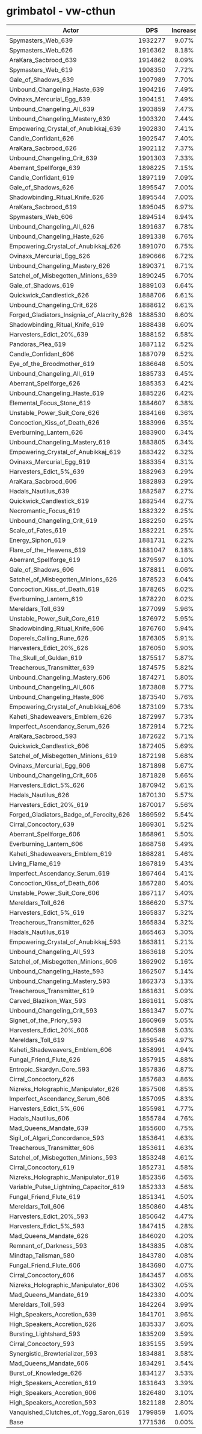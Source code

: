 # grimbatol - vw-cthun
| Actor | DPS | Increase |
|---|:---:|:---:|
|Spymasters_Web_639|1932277|9.07%|
|Spymasters_Web_626|1916362|8.18%|
|AraKara_Sacbrood_639|1914862|8.09%|
|Spymasters_Web_619|1908350|7.72%|
|Gale_of_Shadows_639|1907989|7.70%|
|Unbound_Changeling_Haste_639|1904216|7.49%|
|Ovinaxs_Mercurial_Egg_639|1904151|7.49%|
|Unbound_Changeling_All_639|1903859|7.47%|
|Unbound_Changeling_Mastery_639|1903320|7.44%|
|Empowering_Crystal_of_Anubikkaj_639|1902830|7.41%|
|Candle_Confidant_626|1902547|7.40%|
|AraKara_Sacbrood_626|1902112|7.37%|
|Unbound_Changeling_Crit_639|1901303|7.33%|
|Aberrant_Spellforge_639|1898225|7.15%|
|Candle_Confidant_619|1897119|7.09%|
|Gale_of_Shadows_626|1895547|7.00%|
|Shadowbinding_Ritual_Knife_626|1895544|7.00%|
|AraKara_Sacbrood_619|1895045|6.97%|
|Spymasters_Web_606|1894514|6.94%|
|Unbound_Changeling_All_626|1891637|6.78%|
|Unbound_Changeling_Haste_626|1891338|6.76%|
|Empowering_Crystal_of_Anubikkaj_626|1891070|6.75%|
|Ovinaxs_Mercurial_Egg_626|1890666|6.72%|
|Unbound_Changeling_Mastery_626|1890371|6.71%|
|Satchel_of_Misbegotten_Minions_639|1890245|6.70%|
|Gale_of_Shadows_619|1889103|6.64%|
|Quickwick_Candlestick_626|1888706|6.61%|
|Unbound_Changeling_Crit_626|1888612|6.61%|
|Forged_Gladiators_Insignia_of_Alacrity_626|1888530|6.60%|
|Shadowbinding_Ritual_Knife_619|1888438|6.60%|
|Harvesters_Edict_20%_639|1888152|6.58%|
|Pandoras_Plea_619|1887112|6.52%|
|Candle_Confidant_606|1887079|6.52%|
|Eye_of_the_Broodmother_619|1886648|6.50%|
|Unbound_Changeling_All_619|1885733|6.45%|
|Aberrant_Spellforge_626|1885353|6.42%|
|Unbound_Changeling_Haste_619|1885226|6.42%|
|Elemental_Focus_Stone_619|1884607|6.38%|
|Unstable_Power_Suit_Core_626|1884166|6.36%|
|Concoction_Kiss_of_Death_626|1883996|6.35%|
|Everburning_Lantern_626|1883900|6.34%|
|Unbound_Changeling_Mastery_619|1883805|6.34%|
|Empowering_Crystal_of_Anubikkaj_619|1883422|6.32%|
|Ovinaxs_Mercurial_Egg_619|1883354|6.31%|
|Harvesters_Edict_5%_639|1882963|6.29%|
|AraKara_Sacbrood_606|1882893|6.29%|
|Hadals_Nautilus_639|1882587|6.27%|
|Quickwick_Candlestick_619|1882544|6.27%|
|Necromantic_Focus_619|1882322|6.25%|
|Unbound_Changeling_Crit_619|1882250|6.25%|
|Scale_of_Fates_619|1882221|6.25%|
|Energy_Siphon_619|1881731|6.22%|
|Flare_of_the_Heavens_619|1881047|6.18%|
|Aberrant_Spellforge_619|1879597|6.10%|
|Gale_of_Shadows_606|1878811|6.06%|
|Satchel_of_Misbegotten_Minions_626|1878523|6.04%|
|Concoction_Kiss_of_Death_619|1878265|6.02%|
|Everburning_Lantern_619|1878220|6.02%|
|Mereldars_Toll_639|1877099|5.96%|
|Unstable_Power_Suit_Core_619|1876972|5.95%|
|Shadowbinding_Ritual_Knife_606|1876760|5.94%|
|Doperels_Calling_Rune_626|1876305|5.91%|
|Harvesters_Edict_20%_626|1876050|5.90%|
|The_Skull_of_Guldan_619|1875517|5.87%|
|Treacherous_Transmitter_639|1874575|5.82%|
|Unbound_Changeling_Mastery_606|1874271|5.80%|
|Unbound_Changeling_All_606|1873808|5.77%|
|Unbound_Changeling_Haste_606|1873540|5.76%|
|Empowering_Crystal_of_Anubikkaj_606|1873109|5.73%|
|Kaheti_Shadeweavers_Emblem_626|1872997|5.73%|
|Imperfect_Ascendancy_Serum_626|1872914|5.72%|
|AraKara_Sacbrood_593|1872622|5.71%|
|Quickwick_Candlestick_606|1872405|5.69%|
|Satchel_of_Misbegotten_Minions_619|1872198|5.68%|
|Ovinaxs_Mercurial_Egg_606|1871898|5.67%|
|Unbound_Changeling_Crit_606|1871828|5.66%|
|Harvesters_Edict_5%_626|1870942|5.61%|
|Hadals_Nautilus_626|1870130|5.57%|
|Harvesters_Edict_20%_619|1870017|5.56%|
|Forged_Gladiators_Badge_of_Ferocity_626|1869592|5.54%|
|Cirral_Concoctory_639|1869301|5.52%|
|Aberrant_Spellforge_606|1868961|5.50%|
|Everburning_Lantern_606|1868758|5.49%|
|Kaheti_Shadeweavers_Emblem_619|1868281|5.46%|
|Living_Flame_619|1867819|5.43%|
|Imperfect_Ascendancy_Serum_619|1867464|5.41%|
|Concoction_Kiss_of_Death_606|1867280|5.40%|
|Unstable_Power_Suit_Core_606|1867117|5.40%|
|Mereldars_Toll_626|1866620|5.37%|
|Harvesters_Edict_5%_619|1865837|5.32%|
|Treacherous_Transmitter_626|1865834|5.32%|
|Hadals_Nautilus_619|1865463|5.30%|
|Empowering_Crystal_of_Anubikkaj_593|1863811|5.21%|
|Unbound_Changeling_All_593|1863618|5.20%|
|Satchel_of_Misbegotten_Minions_606|1862902|5.16%|
|Unbound_Changeling_Haste_593|1862507|5.14%|
|Unbound_Changeling_Mastery_593|1862373|5.13%|
|Treacherous_Transmitter_619|1861631|5.09%|
|Carved_Blazikon_Wax_593|1861611|5.08%|
|Unbound_Changeling_Crit_593|1861347|5.07%|
|Signet_of_the_Priory_593|1860969|5.05%|
|Harvesters_Edict_20%_606|1860598|5.03%|
|Mereldars_Toll_619|1859546|4.97%|
|Kaheti_Shadeweavers_Emblem_606|1858991|4.94%|
|Fungal_Friend_Flute_626|1857915|4.88%|
|Entropic_Skardyn_Core_593|1857836|4.87%|
|Cirral_Concoctory_626|1857683|4.86%|
|Nizreks_Holographic_Manipulator_626|1857506|4.85%|
|Imperfect_Ascendancy_Serum_606|1857095|4.83%|
|Harvesters_Edict_5%_606|1855981|4.77%|
|Hadals_Nautilus_606|1855784|4.76%|
|Mad_Queens_Mandate_639|1855600|4.75%|
|Sigil_of_Algari_Concordance_593|1853641|4.63%|
|Treacherous_Transmitter_606|1853611|4.63%|
|Satchel_of_Misbegotten_Minions_593|1853248|4.61%|
|Cirral_Concoctory_619|1852731|4.58%|
|Nizreks_Holographic_Manipulator_619|1852356|4.56%|
|Variable_Pulse_Lightning_Capacitor_619|1852333|4.56%|
|Fungal_Friend_Flute_619|1851341|4.50%|
|Mereldars_Toll_606|1850860|4.48%|
|Harvesters_Edict_20%_593|1850642|4.47%|
|Harvesters_Edict_5%_593|1847415|4.28%|
|Mad_Queens_Mandate_626|1846020|4.20%|
|Remnant_of_Darkness_593|1843835|4.08%|
|Mindtap_Talisman_580|1843780|4.08%|
|Fungal_Friend_Flute_606|1843690|4.07%|
|Cirral_Concoctory_606|1843457|4.06%|
|Nizreks_Holographic_Manipulator_606|1843302|4.05%|
|Mad_Queens_Mandate_619|1842330|4.00%|
|Mereldars_Toll_593|1842264|3.99%|
|High_Speakers_Accretion_639|1841701|3.96%|
|High_Speakers_Accretion_626|1835337|3.60%|
|Bursting_Lightshard_593|1835209|3.59%|
|Cirral_Concoctory_593|1835155|3.59%|
|Synergistic_Brewterializer_593|1834881|3.58%|
|Mad_Queens_Mandate_606|1834291|3.54%|
|Burst_of_Knowledge_626|1834127|3.53%|
|High_Speakers_Accretion_619|1831643|3.39%|
|High_Speakers_Accretion_606|1826480|3.10%|
|High_Speakers_Accretion_593|1821188|2.80%|
|Vanquished_Clutches_of_Yogg_Saron_619|1799859|1.60%|
|Base|1771536|0.00%|
